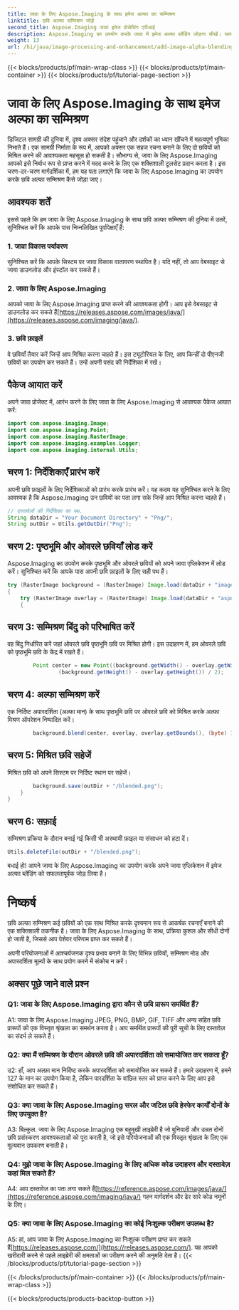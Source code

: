 ```yaml
---
title: जावा के लिए Aspose.Imaging के साथ इमेज अल्फा का सम्मिश्रण
linktitle: छवि अल्फा सम्मिश्रण जोड़ें
second_title: Aspose.Imaging जावा इमेज प्रोसेसिंग एपीआई
description: Aspose.Imaging का उपयोग करके जावा में इमेज अल्फा ब्लेंडिंग जोड़ना सीखें। चरण-दर-चरण मार्गदर्शन के साथ आश्चर्यजनक दृश्य प्रभाव बनाएं।
weight: 13
url: /hi/java/image-processing-and-enhancement/add-image-alpha-blending/
---
```


{{< blocks/products/pf/main-wrap-class >}}
{{< blocks/products/pf/main-container >}}
{{< blocks/products/pf/tutorial-page-section >}}

# जावा के लिए Aspose.Imaging के साथ इमेज अल्फा का सम्मिश्रण

डिजिटल सामग्री की दुनिया में, दृश्य अक्सर संदेश पहुंचाने और दर्शकों का ध्यान खींचने में महत्वपूर्ण भूमिका निभाते हैं। एक सामग्री निर्माता के रूप में, आपको अक्सर एक सहज रचना बनाने के लिए दो छवियों को मिश्रित करने की आवश्यकता महसूस हो सकती है। सौभाग्य से, जावा के लिए Aspose.Imaging आपको इसे निर्बाध रूप से प्राप्त करने में मदद करने के लिए एक शक्तिशाली टूलसेट प्रदान करता है। इस चरण-दर-चरण मार्गदर्शिका में, हम यह पता लगाएंगे कि जावा के लिए Aspose.Imaging का उपयोग करके छवि अल्फा सम्मिश्रण कैसे जोड़ा जाए।

## आवश्यक शर्तें

इससे पहले कि हम जावा के लिए Aspose.Imaging के साथ छवि अल्फा सम्मिश्रण की दुनिया में उतरें, सुनिश्चित करें कि आपके पास निम्नलिखित पूर्वापेक्षाएँ हैं:

### 1. जावा विकास पर्यावरण
सुनिश्चित करें कि आपके सिस्टम पर जावा विकास वातावरण स्थापित है। यदि नहीं, तो आप वेबसाइट से जावा डाउनलोड और इंस्टॉल कर सकते हैं।

### 2. जावा के लिए Aspose.Imaging
आपको जावा के लिए Aspose.Imaging प्राप्त करने की आवश्यकता होगी। आप इसे वेबसाइट से डाउनलोड कर सकते हैं[https://releases.aspose.com/images/java/](https://releases.aspose.com/imaging/java/).

### 3. छवि फ़ाइलें
वे छवियाँ तैयार करें जिन्हें आप मिश्रित करना चाहते हैं। इस ट्यूटोरियल के लिए, आप किन्हीं दो पीएनजी छवियों का उपयोग कर सकते हैं। उन्हें अपनी पसंद की निर्देशिका में रखें।

## पैकेज आयात करें

अपने जावा प्रोजेक्ट में, आरंभ करने के लिए जावा के लिए Aspose.Imaging से आवश्यक पैकेज आयात करें:

```java
import com.aspose.imaging.Image;
import com.aspose.imaging.Point;
import com.aspose.imaging.RasterImage;
import com.aspose.imaging.examples.Logger;
import com.aspose.imaging.internal.Utils;
```

## चरण 1: निर्देशिकाएँ प्रारंभ करें

अपनी छवि फ़ाइलों के लिए निर्देशिकाओं को प्रारंभ करके प्रारंभ करें। यह कदम यह सुनिश्चित करने के लिए आवश्यक है कि Aspose.Imaging उन छवियों का पता लगा सके जिन्हें आप मिश्रित करना चाहते हैं।

```java
// दस्तावेज़ों की निर्देशिका का पथ.
String dataDir = "Your Document Directory" + "Png/";
String outDir = Utils.getOutDir("Png");
```

## चरण 2: पृष्ठभूमि और ओवरले छवियाँ लोड करें

Aspose.Imaging का उपयोग करके पृष्ठभूमि और ओवरले छवियों को अपने जावा एप्लिकेशन में लोड करें। सुनिश्चित करें कि आपके पास अपनी छवि फ़ाइलों के लिए सही पथ हैं।

```java
try (RasterImage background = (RasterImage) Image.load(dataDir + "image0.png"))
{
    try (RasterImage overlay = (RasterImage) Image.load(dataDir + "aspose_logo.png"))
    {
```

## चरण 3: सम्मिश्रण बिंदु को परिभाषित करें

वह बिंदु निर्धारित करें जहां ओवरले छवि पृष्ठभूमि छवि पर मिश्रित होगी। इस उदाहरण में, हम ओवरले छवि को पृष्ठभूमि छवि के केंद्र में रखते हैं।

```java
        Point center = new Point((background.getWidth() - overlay.getWidth()) / 2,
                (background.getHeight() - overlay.getHeight()) / 2);
```

## चरण 4: अल्फा सम्मिश्रण करें

एक निर्दिष्ट अपारदर्शिता (अल्फा मान) के साथ पृष्ठभूमि छवि पर ओवरले छवि को मिश्रित करके अल्फा मिश्रण ऑपरेशन निष्पादित करें।

```java
        background.blend(center, overlay, overlay.getBounds(), (byte) 127);
```

## चरण 5: मिश्रित छवि सहेजें

मिश्रित छवि को अपने सिस्टम पर निर्दिष्ट स्थान पर सहेजें।

```java
        background.save(outDir + "/blended.png");
    }
}
```

## चरण 6: सफ़ाई

सम्मिश्रण प्रक्रिया के दौरान बनाई गई किसी भी अस्थायी फ़ाइल या संसाधन को हटा दें।

```java
Utils.deleteFile(outDir + "/blended.png");
```

बधाई हो! आपने जावा के लिए Aspose.Imaging का उपयोग करके अपने जावा एप्लिकेशन में इमेज अल्फा ब्लेंडिंग को सफलतापूर्वक जोड़ लिया है।

# निष्कर्ष

छवि अल्फा सम्मिश्रण कई छवियों को एक साथ मिश्रित करके दृश्यमान रूप से आकर्षक रचनाएँ बनाने की एक शक्तिशाली तकनीक है। जावा के लिए Aspose.Imaging के साथ, प्रक्रिया कुशल और सीधी दोनों हो जाती है, जिससे आप पेशेवर परिणाम प्राप्त कर सकते हैं।

अपनी परियोजनाओं में आश्चर्यजनक दृश्य प्रभाव बनाने के लिए विभिन्न छवियों, सम्मिश्रण मोड और अपारदर्शिता मूल्यों के साथ प्रयोग करने में संकोच न करें।

## अक्सर पूछे जाने वाले प्रश्न

### Q1: जावा के लिए Aspose.Imaging द्वारा कौन से छवि प्रारूप समर्थित हैं?

A1: जावा के लिए Aspose.Imaging JPEG, PNG, BMP, GIF, TIFF और अन्य सहित छवि प्रारूपों की एक विस्तृत श्रृंखला का समर्थन करता है। आप समर्थित प्रारूपों की पूरी सूची के लिए दस्तावेज़ का संदर्भ ले सकते हैं।

### Q2: क्या मैं सम्मिश्रण के दौरान ओवरले छवि की अपारदर्शिता को समायोजित कर सकता हूँ?

उ2: हाँ, आप अल्फ़ा मान निर्दिष्ट करके अपारदर्शिता को समायोजित कर सकते हैं। हमारे उदाहरण में, हमने 127 के मान का उपयोग किया है, लेकिन पारदर्शिता के वांछित स्तर को प्राप्त करने के लिए आप इसे संशोधित कर सकते हैं।

### Q3: क्या जावा के लिए Aspose.Imaging सरल और जटिल छवि हेरफेर कार्यों दोनों के लिए उपयुक्त है?

A3: बिल्कुल. जावा के लिए Aspose.Imaging एक बहुमुखी लाइब्रेरी है जो बुनियादी और उन्नत दोनों छवि प्रसंस्करण आवश्यकताओं को पूरा करती है, जो इसे परियोजनाओं की एक विस्तृत श्रृंखला के लिए एक मूल्यवान उपकरण बनाती है।

### Q4: मुझे जावा के लिए Aspose.Imaging के लिए अधिक कोड उदाहरण और दस्तावेज़ कहां मिल सकते हैं?

 A4: आप दस्तावेज़ का पता लगा सकते हैं[https://reference.aspose.com/images/java/](https://reference.aspose.com/imaging/java/) गहन मार्गदर्शन और ढेर सारे कोड नमूनों के लिए।

### Q5: क्या जावा के लिए Aspose.Imaging का कोई निःशुल्क परीक्षण उपलब्ध है?

 A5: हां, आप जावा के लिए Aspose.Imaging का निःशुल्क परीक्षण प्राप्त कर सकते हैं[https://releases.aspose.com/](https://releases.aspose.com/). यह आपको खरीदारी करने से पहले लाइब्रेरी की क्षमताओं का परीक्षण करने की अनुमति देता है।
{{< /blocks/products/pf/tutorial-page-section >}}

{{< /blocks/products/pf/main-container >}}
{{< /blocks/products/pf/main-wrap-class >}}

{{< blocks/products/products-backtop-button >}}

